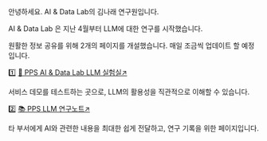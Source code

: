 안녕하세요. AI & Data Lab의 김나래 연구원입니다. 

AI & Data Lab 은 지난 4월부터 LLM에 대한 연구를 시작했습니다. 

원활한 정보 공유를 위해 2개의 페이지를 개설했습니다. 매일 조금씩 업데이트 할 예정입니다.

1️⃣ [🧪 PPS AI & Data Lab LLM 실험실↗](https://ppsystem.streamlit.app/)

서비스 데모를 테스트하는 곳으로, LLM의 활용성을 직관적으로 이해할 수 있습니다.

2️⃣ [📚 PPS LLM 연구노트↗](https://ppsystem.netlify.app/)

타 부서에게 AI와 관련한 내용을 최대한 쉽게 전달하고, 연구 기록을 위한 페이지입니다.
